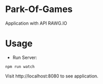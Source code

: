 # Park-Of-Games
Application with API RAWG.IO

# Usage
* Run Server:
```
npm run watch
```

Visit http://localhost:8080 to see application.